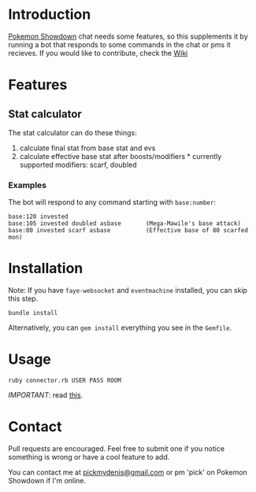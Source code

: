 # Introduction

[Pokemon Showdown][0] chat needs some features, so this supplements it by running a bot that responds to some commands in the chat or pms it recieves. If you would like to contribute, check the [Wiki][1]

  [0]: http://pokemonshowdown.com
  [1]: https://github.com/pickdenis/ps-chatbot/wiki

# Features

## Stat calculator
The stat calculator can do these things:
  1. calculate final stat from base stat and evs
  2. calculate effective base stat after boosts/modifiers
    * currently supported modifiers: scarf, doubled

### Examples

The bot will respond to any command starting with `base:number`: 

    base:120 invested 
    base:105 invested doubled asbase       (Mega-Mawile's base attack)
    base:80 invested scarf asbase          (Effective base of 80 scarfed mon)

# Installation

Note: If you have `faye-websocket` and `eventmachine` installed, you can skip this step.

    bundle install

Alternatively, you can `gem install` everything you see in the `Gemfile`.

# Usage

   
    ruby connector.rb USER PASS ROOM

*IMPORTANT*: read [this](https://github.com/pickdenis/ps-chatbot/tree/master/friendcode).

# Contact

Pull requests are encouraged. Feel free to submit one if you notice something is wrong or have a cool feature to add.

You can contact me at pickmydenis@gmail.com or pm 'pick' on Pokemon Showdown if I'm online.
